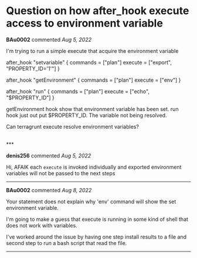 # Question on how after_hook execute access to environment variable

**BAu0002** commented *Aug 5, 2022*

I'm trying to run a simple execute that acquire the environment variable

after_hook "setvariable" {
    commands    = ["plan"]
    execute     = ["export", "PROPERTY_ID='1'"]
 }

after_hook "getEnvironment" {
    commands    = ["plan"]
    execute     = ["env"]
 }

after_hook "run" {
    commands    = ["plan"]
    execute     = ["echo", "$PROPERTY_ID"]
 }

getEnvironment hook show that environment variable has been set.
run hook just out put $PROPERTY_ID.   The variable not being resolved.   

Can terragrunt execute resolve environment variables?



<br />
***


**denis256** commented *Aug 5, 2022*

Hi,
AFAIK each `execute` is invoked individually and exported environment variables will not be passed to the next steps
***

**BAu0002** commented *Aug 8, 2022*

Your statement does not explain why 'env' command will show the set environment variable.

I'm going to make a guess that execute is running in some kind of shell that does not work with variables.

I've worked around the issue by having one step install results to a file and second step to run a bash script that read the file.
  
***

